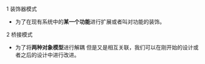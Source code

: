 1 装饰器模式
- 为了在现有系统中的**某一个功能**进行扩展或者叫对功能的装饰。

2 桥接模式
- 为了将**两种对象模型**进行解耦 但是又是相互关联，我们可以在刚开始的设计或者之后的设计中进行改进。
